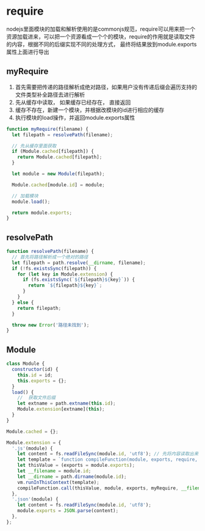 # require

nodejs里面模块的加载和解析使用的是commonjs规范，require可以用来把一个资源加载进来，可以把一个资源看成一个个的模块，require的作用就是读取文件的内容，根据不同的后缀实现不同的处理方式， 最终将结果放到module.exports属性上面进行导出

## myRequire

1. 首先需要把传递的路径解析成绝对路径，如果用户没有传递后缀会遍历支持的文件类型补全路径去进行解析
2. 先从缓存中读取， 如果缓存已经存在， 直接返回
3. 缓存不存在，新建一个模块，并根据改模块的id进行相应的缓存
4. 执行模块的load操作，并返回module.exports属性

```js
function myRequire(filename) {
  let filepath = resolvePath(filename);

  // 先从缓存里面获取
  if (Module.cached[filepath]) {
    return Module.cached[filepath];
  }

  let module = new Module(filepath);

  Module.cached[module.id] = module;

  // 加载模块
  module.load();

  return module.exports;
}
```

## resolvePath

```js
function resolvePath(filename) {
  // 首先将路径解析成一个绝对的路径
  let filepath = path.resolve(__dirname, filename);
  if (!fs.existsSync(filepath)) {
    for (let key in Module.extension) {
      if (fs.existsSync(`${filepath}${key}`)) {
        return `${filepath}${key}`;
      }
    }
  } else {
    return filepath;
  }

  throw new Error('路径未找到');
}
```

## Module

```js
class Module {
  constructor(id) {
    this.id = id;
    this.exports = {};
  }
  load() {
    //  获取文件后缀
    let extname = path.extname(this.id);
    Module.extension[extname](this);
  }
}

Module.cached = {};

Module.extension = {
  '.js'(module) {
    let content = fs.readFileSync(module.id, 'utf8'); // 先将内容读取出来
    let template = `function compileFunction(module, exports, require, __filename, __dirname) {${content}}`;
    let thisValue = (exports = module.exports);
    let __filename = module.id;
    let __dirname = path.dirname(module.id);
    vm.runInThisContext(template);
    compileFunction.call(thisValue, module, exports, myRequire, __filename, __dirname);
  },
  '.json'(module) {
    let content = fs.readFileSync(module.id, 'utf8');
    module.exports = JSON.parse(content);
  },
};
```

